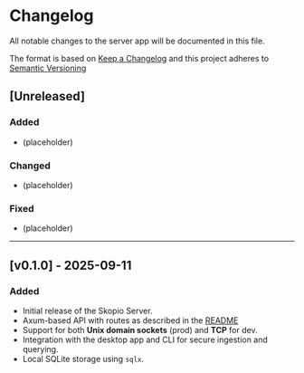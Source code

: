 <!-- markdownlint-disable MD024 -->

# Changelog

All notable changes to the server app will be documented in this file.

The format is based on [Keep a Changelog](https://keepachangelog.com/en/1.1.0/)
and this project adheres to [Semantic Versioning](https://semver.org/spec/v2.0.0.html)

## [Unreleased]

### Added

- (placeholder)

### Changed

- (placeholder)

### Fixed

- (placeholder)

---

## [v0.1.0] - 2025-09-11

### Added

- Initial release of the Skopio Server.
- Axum-based API with routes as described in the [README](./README.md)
- Support for both **Unix domain sockets** (prod) and **TCP** for dev.
- Integration with the desktop app and CLI for secure ingestion and querying.
- Local SQLite storage using `sqlx`.
